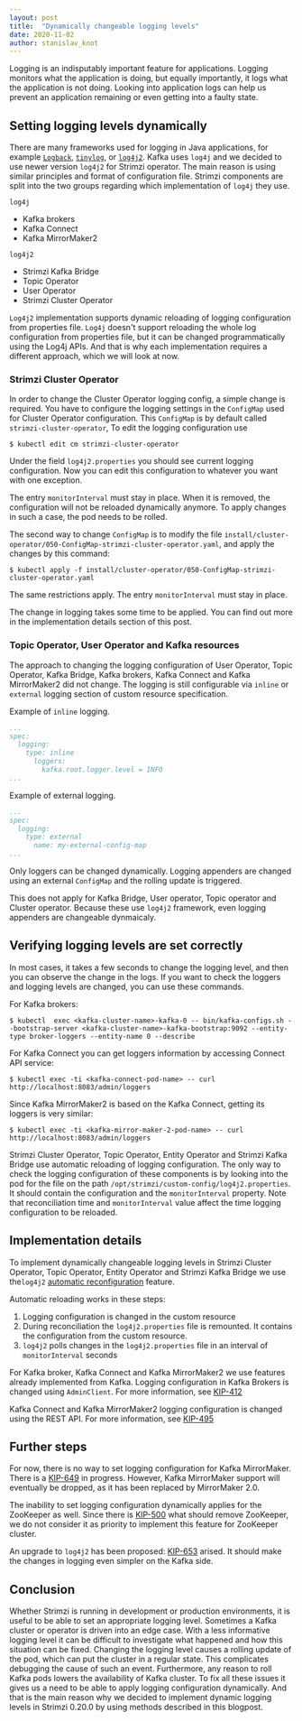```yaml
---
layout: post
title:  "Dynamically changeable logging levels"
date: 2020-11-02
author: stanislav_knot
---
```


Logging is an indisputably important feature for applications.
Logging monitors what the application is doing, but equally importantly, it logs what the application is not doing. 
Looking into application logs can help us prevent an application remaining or even getting into a faulty state.

<!--more-->


## Setting logging levels dynamically

There are many frameworks used for logging in Java applications, for example [`Logback`](http://logback.qos.ch/), [`tinylog`](https://tinylog.org/v2/), or [`log4j2`](http://logging.apache.org/log4j/2.x/index.html).
Kafka uses `log4j` and we decided to use newer version `log4j2` for Strimzi operator.
The main reason is using similar principles and format of configuration file.
Strimzi components are split into the two groups regarding which implementation of `log4j` they use.

`log4j`
- Kafka brokers
- Kafka Connect
- Kafka MirrorMaker2

`log4j2`
- Strimzi Kafka Bridge
- Topic Operator
- User Operator
- Strimzi Cluster Operator

`Log4j2` implementation supports dynamic reloading of logging configuration from properties file.
`Log4j` doesn't support reloading the whole log configuration from properties file, but it can be changed programmatically using the Log4j APIs.
And that is why each implementation requires a different approach, which we will look at now.

### Strimzi Cluster Operator

In order to change the Cluster Operator logging config, a simple change is required.
You have to configure the logging settings in the `ConfigMap` used for Cluster Operator configuration.
This `ConfigMap` is by default called `strimzi-cluster-operator`,
To edit the logging configuration use
```
$ kubectl edit cm strimzi-cluster-operator
```

Under the field `log4j2.properties` you should see current logging configuration.
Now you can edit this configuration to whatever you want with one exception.

The entry `monitorInterval` must stay in place.
When it is removed, the configuration will not be reloaded dynamically anymore.
To apply changes in such a case, the pod needs to be rolled. 

The second way to change `ConfigMap` is to modify the file `install/cluster-operator/050-ConfigMap-strimzi-cluster-operator.yaml`, and apply the changes by this command:

```
$ kubectl apply -f install/cluster-operator/050-ConfigMap-strimzi-cluster-operator.yaml
```

The same restrictions apply.
The entry `monitorInterval` must stay in place.

The change in logging takes some time to be applied. 
You can find out more in the implementation details section of this post.

### Topic Operator, User Operator and Kafka resources

The approach to changing the logging configuration of User Operator, Topic Operator, Kafka Bridge, Kafka brokers, Kafka Connect and Kafka MirrorMaker2 did not change.
The logging is still configurable via `inline` or `external` logging section of custom resource specification.

Example of `inline` logging.
```yaml
...
spec:
  logging:
    type: inline
      loggers:
        kafka.root.logger.level = INFO
...
```

Example of external logging.
```yaml
...
spec:
  logging:
    type: external
      name: my-external-config-map
...
```

Only loggers can be changed dynamically.
Logging appenders are changed using an external `ConfigMap` and the rolling update is triggered.

This does not apply for Kafka Bridge, User operator, Topic operator and Cluster operator.
Because these use `log4j2` framework, even logging appenders are changeable dynmaicaly.


## Verifying logging levels are set correctly

In most cases, it takes a few seconds to change the logging level, and then you can observe the change in the logs.
If you want to check the loggers and logging levels are changed, you can use these commands.

For Kafka brokers:

```
$ kubectl  exec <kafka-cluster-name>-kafka-0 -- bin/kafka-configs.sh --bootstrap-server <kafka-cluster-name>-kafka-bootstrap:9092 --entity-type broker-loggers --entity-name 0 --describe
```

For Kafka Connect you can get loggers information by accessing Connect API service:

```
$ kubectl exec -ti <kafka-connect-pod-name> -- curl http://localhost:8083/admin/loggers
```

Since Kafka MirrorMaker2 is based on the Kafka Connect, getting its loggers is very similar:
```
$ kubectl exec -ti <kafka-mirror-maker-2-pod-name> -- curl http://localhost:8083/admin/loggers
```

Strimzi Cluster Operator, Topic Operator, Entity Operator and Strimzi Kafka Bridge use automatic reloading of logging configuration.
The only way to check the logging configuration of these components is by looking into the pod for the file on the path `/opt/strimzi/custom-config/log4j2.properties`.
It should contain the configuration and the `monitorInterval` property.
Note that reconciliation time and `monitorInterval` value affect the time logging configuration to be reloaded.

## Implementation details

To implement dynamically changeable logging levels in Strimzi Cluster Operator, Topic Operator, Entity Operator and Strimzi Kafka Bridge we use the`log4j2` [automatic reconfiguration](https://logging.apache.org/log4j/log4j-2.1/manual/configuration.html#AutomaticReconfiguration) feature.

Automatic reloading works in these steps:
1. Logging configuration is changed in the custom resource
2. During reconciliation the `log4j2.properties`  file is remounted. It contains the configuration from the custom resource.
3. `log4j2` polls changes in the `log4j2.properties` file in an interval of `monitorInterval` seconds

For Kafka broker, Kafka Connect and Kafka MirrorMaker2 we use features already implemented from Kafka.
Logging configuration in Kafka Brokers is changed using `AdminClient`.
For more information, see [KIP-412](https://cwiki.apache.org/confluence/display/KAFKA/KIP-412%3A+Extend+Admin+API+to+support+dynamic+application+log+levels)

Kafka Connect and Kafka MirrorMaker2 logging configuration is changed using the REST API.
For more information, see [KIP-495](https://cwiki.apache.org/confluence/display/KAFKA/KIP-495%3A+Dynamically+Adjust+Log+Levels+in+Connect)

## Further steps

For now, there is no way to set logging configuration for Kafka MirrorMaker.
There is a [KIP-649](https://cwiki.apache.org/confluence/display/KAFKA/KIP-649%3A+Dynamic+Client+Configuration) in progress.
However, Kafka MirrorMaker support will eventually be dropped, as it has been replaced by MirrorMaker 2.0.

The inability to set logging configuration dynamically applies for the ZooKeeper as well.
Since there is [KIP-500](https://cwiki.apache.org/confluence/display/KAFKA/KIP-500%3A+Replace+ZooKeeper+with+a+Self-Managed+Metadata+Quorum) what should remove ZooKeeper, we do not consider it as priority to implement this feature for ZooKeeper cluster.

An upgrade to `log4j2` has been proposed: [KIP-653](https://cwiki.apache.org/confluence/display/KAFKA/KIP-653%3A+Upgrade+log4j+to+log4j2) arised.
It should make the changes in logging even simpler on the Kafka side.

## Conclusion

Whether Strimzi is running in development or production environments, it is useful to be able to set an appropriate logging level.
Sometimes a Kafka cluster or operator is driven into an edge case.
With a less informative logging level it can be difficult to investigate what happened and how this situation can be fixed.
Changing the logging level causes a rolling update of the pod, which can put the cluster in a regular state.
This complicates debugging the cause of such an event.
Furthermore, any reason to roll Kafka pods lowers the availability of Kafka cluster.
To fix all these issues it gives us a need to be able to apply logging configuration dynamically.
And that is the main reason why we decided to implement dynamic logging levels in Strimzi 0.20.0 by using methods described in this blogpost.